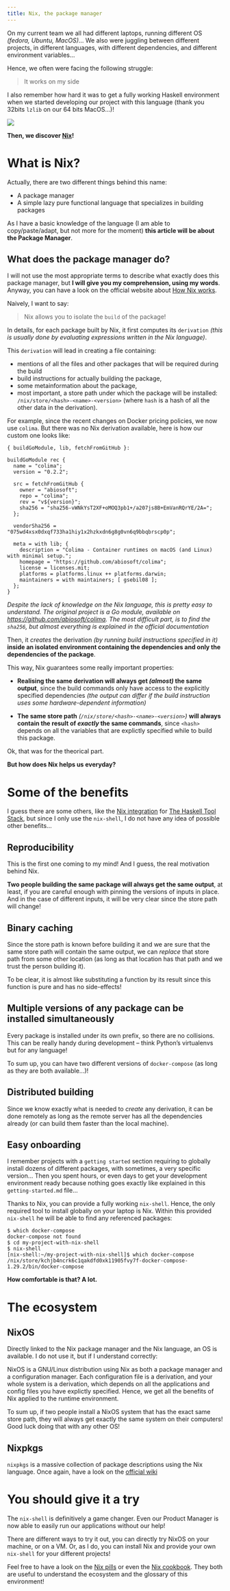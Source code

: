 ```yaml
---
title: Nix, the package manager
---
```


On my current team we all had different laptops, running different OS _(fedora, Ubuntu, MacOS)_... We also were juggling between different projects, in different languages, with different dependencies, and different environment variables...

Hence, we often were facing the following struggle:

> It works on my side

I also remember how hard it was to get a fully working Haskell environment when we started developing our project with this language (thank you 32bits `lzlib` on our 64 bits MacOS...)!

![](../images/nixpm-sweating.gif)

**Then, we discover [Nix](https://nixos.org)!**

# What is Nix?

Actually, there are two different things behind this name:

- A package manager
- A simple lazy pure functional language that specializes in building packages

As I have a basic knowledge of the language (I am able to copy/paste/adapt, but not more for the moment) **this article will be about the Package Manager**.

## What does the package manager do?

I will not use the most appropriate terms to describe what exactly does this package manager, but **I will give you my comprehension, using my words**. Anyway, you can have a look on the official website about [How Nix works](https://nixos.org/guides/how-nix-works.html).

Naively, I want to say:

> Nix allows you to isolate the `build` of the package!

In details, for each package built by Nix, it first computes its `derivation` _(this is usually done by evaluating expressions written in the Nix language)_.

This `derivation` will lead in creating a file containing:

- mentions of all the files and other packages that will be required during the build
- build instructions for actually building the package,
- some metainformation about the package,
- most important, a store path under which the package will be installed: `/nix/store/<hash>-<name>-<version>` (where `hash` is a hash of all the other data in the derivation).

For example, since the recent changes on Docker pricing policies, we now use `colima`. But there was no Nix derivation available, here is how our custom one looks like:

```shell
{ buildGoModule, lib, fetchFromGitHub }:

buildGoModule rec {
  name = "colima";
  version = "0.2.2";

  src = fetchFromGitHub {
    owner = "abiosoft";
    repo = "colima";
    rev = "v${version}";
    sha256 = "sha256-vWNkYsT2XF+oMOQ3pb1+/a207js8B+EmVanRQrYE/2A=";
  };

  vendorSha256 = "075wd4xsx0dxqf733ha1hiy1x2hzkxdn6g8g0vn6q9bbqbrscp0p";

  meta = with lib; {
    description = "Colima - Container runtimes on macOS (and Linux) with minimal setup.";
    homepage = "https://github.com/abiosoft/colima";
    license = licenses.mit;
    platforms = platforms.linux ++ platforms.darwin;
    maintainers = with maintainers; [ gsebil08 ];
  };
}
```

_Despite the lack of knowledge on the Nix language, this is pretty easy to understand. The original project is a Go module, available on https://github.com/abiosoft/colima. The most difficult part, is to find the `sha256`, but almost everything is explained in the official documentation_

Then, it _creates_ the derivation _(by running build instructions specified in it)_ **inside an isolated environment containing the dependencies and only the dependencies of the package**.

This way, Nix guarantees some really important properties:

- **Realising the same derivation will always get _(almost)_ the same output**, since the build commands only have access to the explicitly specified dependencies _(the output can differ if the build instruction uses some hardware-dependent information)_

- **The same store path** _(`/nix/store/<hash>-<name>-<version>`)_ **will always contain the result of _exactly_ the same commands**, since `<hash>` depends on all the variables that are explictly specified while to build this package.

Ok, that was for the theorical part.

**But how does Nix helps us everyday?**

# Some of the benefits

I guess there are some others, like the [Nix integration](https://docs.haskellstack.org/en/stable/nix_integration/) for [The Haskell Tool Stack](https://docs.haskellstack.org/en/stable/README/), but since I only use the `nix-shell`, I do not have any idea of possible other benefits...

## Reproducibility

This is the first one coming to my mind! And I guess, the real motivation behind Nix.

**Two people building the same package will always get the same output**, at least, if you are careful enough with pinning the versions of inputs in place. And in the case of different inputs, it will be very clear since the store path will change!

## Binary caching

Since the store path is known before building it and we are sure that the same store path will contain the same output, we can _replace_ that store path from some other location (as long as that location has that path and we trust the person building it).

To be clear, it is almost like substituting a function by its result since this function is pure and has no side-effects!

## Multiple versions of any package can be installed simultaneously

Every package is installed under its own prefix, so there are no collisions. This can be really handy during development – think Python’s virtualenvs but for any language!

To sum up, you can have two different versions of `docker-compose` (as long as they are both available...)!

## Distributed building

Since we know exactly what is needed to _create_ any derivation, it can be done remotely as long as the remote server has all the dependencies already (or can build them faster than the local machine).

## Easy onboarding

I remember projects with a `getting started` section requiring to globally install dozens of different packages, with sometimes, a very specific version... Then you spent hours, or even days to get your development environment ready because nothing goes exactly like explained in this `getting-started.md` file...

Thanks to Nix, you can provide a fully working `nix-shell`. Hence, the only required tool to install globally on your laptop is Nix. Within this provided `nix-shell` he will be able to find any referenced packages:

```shell
$ which docker-compose
docker-compose not found
$ cd my-project-with-nix-shell
$ nix-shell
[nix-shell:~/my-project-with-nix-shell]$ which docker-compose
/nix/store/kchjb4ncrk6c1qakdfd0xk11905fvy7f-docker-compose-1.29.2/bin/docker-compose
```

**How comfortable is that? A lot.**

# The ecosystem

## NixOS

Directly linked to the Nix package manager and the Nix language, an OS is available. I do not use it, but if I understand correctly:

NixOS is a GNU/Linux distribution using Nix as both a package manager and a configuration manager. Each configuration file is a derivation, and your whole system is a derivation, which depends on all the applications and config files you have explictly specified. Hence, we get all the benefits of Nix applied to the runtime environment.

To sum up, if two people install a NixOS system that has the exact same store path, they will always get exactly the same system on their computers! Good luck doing that with any other OS!

## Nixpkgs

`nixpkgs` is a massive collection of package descriptions using the Nix language. Once again, have a look on the [official wiki](https://nixos.wiki/wiki/Nixpkgs)

# You should give it a try

The `nix-shell` is definitively a game changer. Even our Product Manager is now able to easily run our applications without our help!

There are different ways to try it out, you can directly try NixOS on your machine, or on a VM. Or, as I do, you can install Nix and provide your own `nix-shell` for your different projects!

Feel free to have a look on the [Nix pills](https://nixos.org/guides/nix-pills/index.html) or even the [Nix cookbook](https://nix.dev/). They both are useful to understand the ecosystem and the glossary of this environment!
